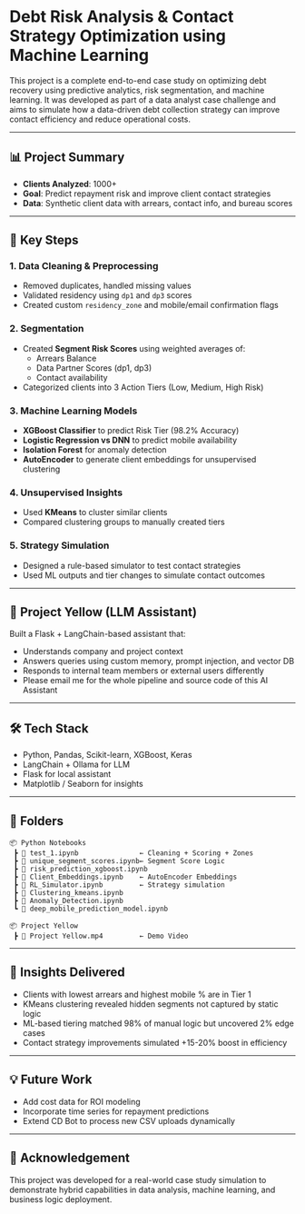 # Debt Risk Analysis & Contact Strategy Optimization using Machine Learning

This project is a complete end-to-end case study on optimizing debt recovery using predictive analytics, risk segmentation, and machine learning. It was developed as part of a data analyst case challenge and aims to simulate how a data-driven debt collection strategy can improve contact efficiency and reduce operational costs.

---

## 📊 Project Summary

- **Clients Analyzed**: 1000+
- **Goal**: Predict repayment risk and improve client contact strategies
- **Data**: Synthetic client data with arrears, contact info, and bureau scores

---

## 🧪 Key Steps

### 1. Data Cleaning & Preprocessing
- Removed duplicates, handled missing values
- Validated residency using `dp1` and `dp3` scores
- Created custom `residency_zone` and mobile/email confirmation flags

### 2. Segmentation
- Created **Segment Risk Scores** using weighted averages of:
  - Arrears Balance
  - Data Partner Scores (dp1, dp3)
  - Contact availability
- Categorized clients into 3 Action Tiers (Low, Medium, High Risk)

### 3. Machine Learning Models
- **XGBoost Classifier** to predict Risk Tier (98.2% Accuracy)
- **Logistic Regression vs DNN** to predict mobile availability
- **Isolation Forest** for anomaly detection
- **AutoEncoder** to generate client embeddings for unsupervised clustering

### 4. Unsupervised Insights
- Used **KMeans** to cluster similar clients
- Compared clustering groups to manually created tiers

### 5. Strategy Simulation
- Designed a rule-based simulator to test contact strategies
- Used ML outputs and tier changes to simulate contact outcomes

---

## 🤖 Project Yellow (LLM Assistant)

Built a Flask + LangChain-based assistant that:
- Understands company and project context
- Answers queries using custom memory, prompt injection, and vector DB
- Responds to internal team members or external users differently
- Please email me for the whole pipeline and source code of this AI Assistant

---

## 🛠️ Tech Stack

- Python, Pandas, Scikit-learn, XGBoost, Keras
- LangChain + Ollama for LLM
- Flask for local assistant
- Matplotlib / Seaborn for insights

---

## 📁 Folders

```
📦 Python Notebooks
 ┣ 📄 test_1.ipynb               ← Cleaning + Scoring + Zones
 ┣ 📄 unique_segment_scores.ipynb← Segment Score Logic
 ┣ 📄 risk_prediction_xgboost.ipynb
 ┣ 📄 Client_Embeddings.ipynb    ← AutoEncoder Embeddings
 ┣ 📄 RL_Simulator.ipynb         ← Strategy simulation
 ┣ 📄 Clustering_kmeans.ipynb
 ┣ 📄 Anomaly_Detection.ipynb
 ┗ 📄 deep_mobile_prediction_model.ipynb

📦 Project Yellow
 ┣ 📄 Project Yellow.mp4         ← Demo Video

```

---

## 📌 Insights Delivered

- Clients with lowest arrears and highest mobile % are in Tier 1
- KMeans clustering revealed hidden segments not captured by static logic
- ML-based tiering matched 98% of manual logic but uncovered 2% edge cases
- Contact strategy improvements simulated +15-20% boost in efficiency

---

## 💡 Future Work

- Add cost data for ROI modeling
- Incorporate time series for repayment predictions
- Extend CD Bot to process new CSV uploads dynamically

---

## 🙌 Acknowledgement

This project was developed for a real-world case study simulation to demonstrate hybrid capabilities in data analysis, machine learning, and business logic deployment.
